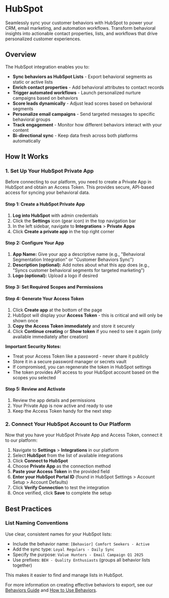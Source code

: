 # HubSpot

Seamlessly sync your customer behaviors with HubSpot to power your CRM, email marketing, and automation workflows. Transform behavioral insights into actionable contact properties, lists, and workflows that drive personalized customer experiences.

## Overview

The HubSpot integration enables you to:

- **Sync behaviors as HubSpot Lists** - Export behavioral segments as static or active lists
- **Enrich contact properties** - Add behavioral attributes to contact records
- **Trigger automated workflows** - Launch personalized nurture campaigns based on behaviors
- **Score leads dynamically** - Adjust lead scores based on behavioral segments
- **Personalize email campaigns** - Send targeted messages to specific behavioral groups
- **Track engagement** - Monitor how different behaviors interact with your content
- **Bi-directional sync** - Keep data fresh across both platforms automatically

## How It Works

### 1. Set Up Your HubSpot Private App

Before connecting to our platform, you need to create a Private App in HubSpot and obtain an Access Token. This provides secure, API-based access for syncing your behavioral data.

#### Step 1: Create a HubSpot Private App

1. **Log into HubSpot** with admin credentials
2. Click the **Settings** icon (gear icon) in the top navigation bar
3. In the left sidebar, navigate to **Integrations** > **Private Apps**
4. Click **Create a private app** in the top right corner

#### Step 2: Configure Your App

1. **App Name:** Give your app a descriptive name (e.g., "Behavioral Segmentation Integration" or "Customer Behaviors Sync")
2. **Description (optional):** Add notes about what this app does (e.g., "Syncs customer behavioral segments for targeted marketing")
3. **Logo (optional):** Upload a logo if desired

#### Step 3: Set Required Scopes and Permissions

#### Step 4: Generate Your Access Token

1. Click **Create app** at the bottom of the page
2. HubSpot will display your **Access Token** - this is critical and will only be shown once
3. **Copy the Access Token immediately** and store it securely
4. Click **Continue creating** or **Show token** if you need to see it again (only available immediately after creation)

**Important Security Notes:**
- Treat your Access Token like a password - never share it publicly
- Store it in a secure password manager or secrets vault
- If compromised, you can regenerate the token in HubSpot settings
- The token provides API access to your HubSpot account based on the scopes you selected

#### Step 5: Review and Activate

1. Review the app details and permissions
2. Your Private App is now active and ready to use
3. Keep the Access Token handy for the next step

### 2. Connect Your HubSpot Account to Our Platform

Now that you have your HubSpot Private App and Access Token, connect it to our platform:

1. Navigate to **Settings** > **Integrations** in our platform
2. Select **HubSpot** from the list of available integrations
3. Click **Connect to HubSpot**
4. Choose **Private App** as the connection method
5. **Paste your Access Token** in the provided field
6. **Enter your HubSpot Portal ID** (found in HubSpot Settings > Account Setup > Account Defaults)
7. Click **Verify Connection** to test the integration
8. Once verified, click **Save** to complete the setup

## Best Practices

### List Naming Conventions

Use clear, consistent names for your HubSpot lists:

- Include the behavior name: `[Behavior] Comfort Seekers - Active`
- Add the sync type: `Loyal Regulars - Daily Sync`
- Specify the purpose: `Value Hunters - Email Campaign Q1 2025`
- Use prefixes: `BEH - Quality Enthusiasts` (groups all behavior lists together)

This makes it easier to find and manage lists in HubSpot.


For more information on creating effective behaviors to export, see our [Behaviors Guide](./index.md) and [How to Use Behaviors](./how-to-use.md).
